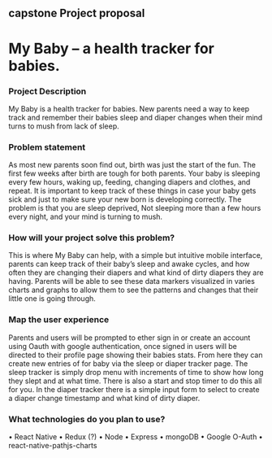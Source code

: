 ## capstone Project proposal
# My Baby – a health tracker for babies.
### Project Description
My Baby is a health tracker for babies. New parents need a way to keep track and remember their babies sleep and diaper changes when their mind turns to mush from lack of sleep. 
### Problem statement
As most new parents soon find out, birth was just the start of the fun. The first few weeks after birth are tough for both parents. Your baby is sleeping every few hours, waking up, feeding, changing diapers and clothes, and repeat. It is important to keep track of these things in case your baby gets sick and just to make sure your new born is developing correctly. The problem is that you are sleep deprived, Not sleeping more than a few hours every night, and your mind is turning to mush.  
### How will your project solve this problem?
This is where My Baby can help, with a simple but intuitive mobile interface, parents can keep track of their baby’s sleep and awake cycles, and how often they are changing their diapers and what kind of dirty diapers they are having.  Parents will be able to see these data markers visualized in varies charts and graphs to allow them to see the patterns and changes that their little one is going through.    
### Map the user experience
Parents and users will be prompted to ether sign in or create an account using Oauth with google authentication, once signed in users will be directed to their profile page showing their babies stats. From here they can create new entries of for baby via the sleep or diaper tracker page. The sleep tracker is simply drop menu with increments of time to show how long they slept and at what time. There is also a start and stop timer to do this all for you. In the diaper tracker there is a simple input form to select to create a diaper change timestamp and what kind of dirty diaper. 
### What technologies do you plan to use?
•	React Native
•	Redux (?)
•	Node
•	Express
•	mongoDB
•	Google O-Auth
•	react-native-pathjs-charts


